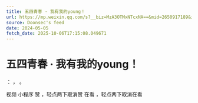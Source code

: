 ```yaml
---
title: 五四青春 · 我有我的young！
url: https://mp.weixin.qq.com/s?__biz=MzA3OTMxNTcxNA==&mid=2650917189&idx=1&sn=f3ae0b993afeb9e17679e622e537b69a
source: Doonsec's feed
date: 2024-05-05
fetch_date: 2025-10-06T17:15:08.049671
---
```


# 五四青春 · 我有我的young！

：
，
。

视频
小程序
赞
，轻点两下取消赞
在看
，轻点两下取消在看